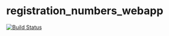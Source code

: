 # registration_numbers_webapp
[![Build Status](https://travis-ci.com/charl25/registration_numbers_webapp.svg?branch=main)](https://travis-ci.com/charl25/registration_numbers_webapp)

